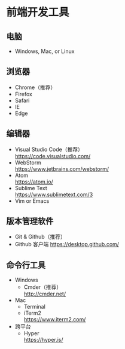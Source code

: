 # 前端开发工具

## 电脑
* Windows, Mac, or Linux

## 浏览器
* Chrome（推荐）
* Firefox
* Safari
* IE
* Edge

## 编辑器
* Visual Studio Code（推荐）  
https://code.visualstudio.com/
* WebStorm  
https://www.jetbrains.com/webstorm/
* Atom  
https://atom.io/
* Sublime Text  
https://www.sublimetext.com/3
* Vim or Emacs

## 版本管理软件
* Git & Github（推荐）
* Github 客户端 https://desktop.github.com/

## 命令行工具
* Windows
  * Cmder（推荐）  
    http://cmder.net/
* Mac
  * Terminal
  * iTerm2  
    https://www.iterm2.com/
* 跨平台
  * Hyper  
    https://hyper.is/
